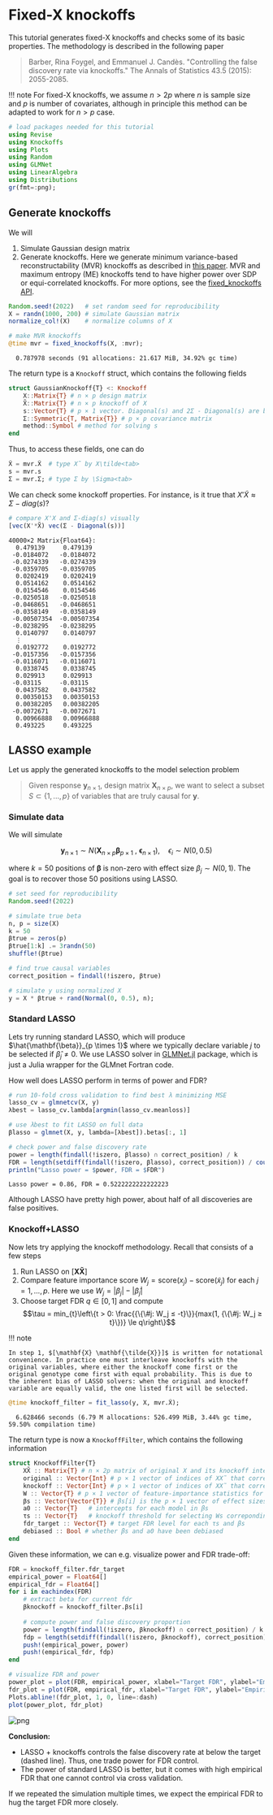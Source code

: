 # Fixed-X knockoffs

This tutorial generates fixed-X knockoffs and checks some of its basic properties. The methodology is described in the following paper

> Barber, Rina Foygel, and Emmanuel J. Candès. "Controlling the false discovery rate via knockoffs." The Annals of Statistics 43.5 (2015): 2055-2085.


!!! note
    For fixed-X knockoffs, we assume $n > 2p$ where $n$ is sample size and $p$ is number of covariates, although in principle this method can be adapted to work for $n > p$ case.


```julia
# load packages needed for this tutorial
using Revise
using Knockoffs
using Plots
using Random
using GLMNet
using LinearAlgebra
using Distributions
gr(fmt=:png);
```

## Generate knockoffs

We will

1. Simulate Gaussian design matrix
2. Generate knockoffs. Here we generate minimum variance-based reconstructability (MVR) knockoffs as described in [this paper](https://arxiv.org/abs/2011.14625). MVR and maximum entropy (ME) knockoffs tend to have higher power over SDP or equi-correlated knockoffs. For more options, see the [fixed_knockoffs API](https://biona001.github.io/Knockoffs.jl/dev/man/api/#Knockoffs.fixed_knockoffs).


```julia
Random.seed!(2022)   # set random seed for reproducibility
X = randn(1000, 200) # simulate Gaussian matrix
normalize_col!(X)    # normalize columns of X

# make MVR knockoffs
@time mvr = fixed_knockoffs(X, :mvr);
```

      0.787978 seconds (91 allocations: 21.617 MiB, 34.92% gc time)


The return type is a `Knockoff` struct, which contains the following fields

```julia
struct GaussianKnockoff{T} <: Knockoff
    X::Matrix{T} # n × p design matrix
    X̃::Matrix{T} # n × p knockoff of X
    s::Vector{T} # p × 1 vector. Diagonal(s) and 2Σ - Diagonal(s) are both psd
    Σ::Symmetric{T, Matrix{T}} # p × p covariance matrix
    method::Symbol # method for solving s
end
```

Thus, to access these fields, one can do


```julia
X̃ = mvr.X̃  # type X̃ by X\tilde<tab>
s = mvr.s
Σ = mvr.Σ; # type Σ by \Sigma<tab>
```

We can check some knockoff properties. For instance, is it true that $X'\tilde{X} \approx \Sigma - diag(s)$?


```julia
# compare X'X and Σ-diag(s) visually
[vec(X'*X̃) vec(Σ - Diagonal(s))]
```




    40000×2 Matrix{Float64}:
      0.479139     0.479139
     -0.0184072   -0.0184072
     -0.0274339   -0.0274339
     -0.0359705   -0.0359705
      0.0202419    0.0202419
      0.0514162    0.0514162
      0.0154546    0.0154546
     -0.0250518   -0.0250518
     -0.0468651   -0.0468651
     -0.0358149   -0.0358149
     -0.00507354  -0.00507354
     -0.0238295   -0.0238295
      0.0140797    0.0140797
      ⋮           
      0.0192772    0.0192772
     -0.0157356   -0.0157356
     -0.0116071   -0.0116071
      0.0338745    0.0338745
      0.029913     0.029913
     -0.03115     -0.03115
      0.0437582    0.0437582
      0.00350153   0.00350153
      0.00382205   0.00382205
     -0.0072671   -0.0072671
      0.00966888   0.00966888
      0.493225     0.493225



## LASSO example

Let us apply the generated knockoffs to the model selection problem

> Given response $\mathbf{y}_{n \times 1}$, design matrix $\mathbf{X}_{n \times p}$, we want to select a subset $S \subset \{1,...,p\}$ of variables that are truly causal for $\mathbf{y}$. 

### Simulate data

We will simulate 

$$\mathbf{y}_{n \times 1} \sim N(\mathbf{X}_{n \times p}\mathbf{\beta}_{p \times 1} \ , \ \mathbf{\epsilon}_{n \times 1}), \quad \epsilon_i \sim N(0, 0.5)$$

where $k=50$ positions of $\mathbf{\beta}$ is non-zero with effect size $\beta_j \sim N(0, 1)$. The goal is to recover those 50 positions using LASSO.


```julia
# set seed for reproducibility
Random.seed!(2022)

# simulate true beta
n, p = size(X)
k = 50
βtrue = zeros(p)
βtrue[1:k] .= 3randn(50)
shuffle!(βtrue)

# find true causal variables
correct_position = findall(!iszero, βtrue)

# simulate y using normalized X
y = X * βtrue + rand(Normal(0, 0.5), n);
```

### Standard LASSO

Lets try running standard LASSO, which will produce $\hat{\mathbf{\beta}}_{p \times 1}$ where we typically declare variable $j$ to be selected if $\hat{\beta}_j \ne 0$. We use LASSO solver in [GLMNet.jl](https://github.com/JuliaStats/GLMNet.jl) package, which is just a Julia wrapper for the GLMnet Fortran code. 

How well does LASSO perform in terms of power and FDR?


```julia
# run 10-fold cross validation to find best λ minimizing MSE
lasso_cv = glmnetcv(X, y)
λbest = lasso_cv.lambda[argmin(lasso_cv.meanloss)]

# use λbest to fit LASSO on full data
βlasso = glmnet(X, y, lambda=[λbest]).betas[:, 1]

# check power and false discovery rate
power = length(findall(!iszero, βlasso) ∩ correct_position) / k
FDR = length(setdiff(findall(!iszero, βlasso), correct_position)) / count(!iszero, βlasso)
println("Lasso power = $power, FDR = $FDR")
```

    Lasso power = 0.86, FDR = 0.5222222222222223


Although LASSO have pretty high power, about half of all discoveries are false positives. 

### Knockoff+LASSO

Now lets try applying the knockoff methodology. Recall that consists of a few steps 

1. Run LASSO on $[\mathbf{X} \mathbf{\tilde{X}}]$
2. Compare feature importance score $W_j = \text{score}(x_j) - \text{score}(\tilde{x}_j)$ for each $j = 1,...,p$. Here we use $W_j = |\beta_j| - |\tilde{\beta}_{j}|$
3. Choose target FDR $q \in [0, 1]$ and compute 
$$\tau = min_{t}\left\{t > 0: \frac{{\{\#j: W_j ≤ -t}\}}{max(1, {\{\#j: W_j ≥ t}\})} \le q\right\}$$

!!! note
    
    In step 1, $[\mathbf{X} \mathbf{\tilde{X}}]$ is written for notational convenience. In practice one must interleave knockoffs with the original variables, where either the knockoff come first or the original genotype come first with equal probability. This is due to the inherent bias of LASSO solvers: when the original and knockoff variable are equally valid, the one listed first will be selected. 


```julia
@time knockoff_filter = fit_lasso(y, X, mvr.X̃);
```

      6.628466 seconds (6.79 M allocations: 526.499 MiB, 3.44% gc time, 59.50% compilation time)


The return type is now a `KnockoffFilter`, which contains the following information

```julia
struct KnockoffFilter{T}
    XX̃ :: Matrix{T} # n × 2p matrix of original X and its knockoff interleaved randomly
    original :: Vector{Int} # p × 1 vector of indices of XX̃ that corresponds to X
    knockoff :: Vector{Int} # p × 1 vector of indices of XX̃ that corresponds to X̃
    W :: Vector{T} # p × 1 vector of feature-importance statistics for fdr level fdr
    βs :: Vector{Vector{T}} # βs[i] is the p × 1 vector of effect sizes corresponding to fdr level fdr_target[i]
    a0 :: Vector{T}   # intercepts for each model in βs
    τs :: Vector{T}   # knockoff threshold for selecting Ws correponding to each FDR
    fdr_target :: Vector{T} # target FDR level for each τs and βs
    debiased :: Bool # whether βs and a0 have been debiased
end
```

Given these information, we can e.g. visualize power and FDR trade-off:


```julia
FDR = knockoff_filter.fdr_target
empirical_power = Float64[]
empirical_fdr = Float64[]
for i in eachindex(FDR)
    # extract beta for current fdr
    βknockoff = knockoff_filter.βs[i]
    
    # compute power and false discovery proportion
    power = length(findall(!iszero, βknockoff) ∩ correct_position) / k
    fdp = length(setdiff(findall(!iszero, βknockoff), correct_position)) / max(count(!iszero, βknockoff), 1)
    push!(empirical_power, power)
    push!(empirical_fdr, fdp)
end

# visualize FDR and power
power_plot = plot(FDR, empirical_power, xlabel="Target FDR", ylabel="Empirical power", legend=false, w=2)
fdr_plot = plot(FDR, empirical_fdr, xlabel="Target FDR", ylabel="Empirical FDR", legend=false, w=2)
Plots.abline!(fdr_plot, 1, 0, line=:dash)
plot(power_plot, fdr_plot)
```




    
![png](output_15_0.png)
    



**Conclusion:** 

+ LASSO + knockoffs controls the false discovery rate at below the target (dashed line). Thus, one trade power for FDR control. 
+ The power of standard LASSO is better, but it comes with high empirical FDR that one cannot control via cross validation. 

If we repeated the simulation multiple times, we expect the empirical FDR to hug the target FDR more closely.
